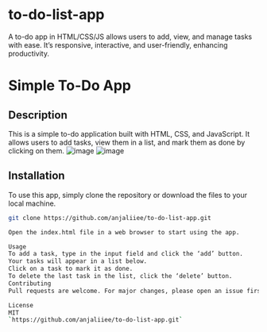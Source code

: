 # to-do-list-app
A to-do app in HTML/CSS/JS allows users to add, view, and manage tasks with ease. It’s responsive, interactive, and user-friendly, enhancing productivity.
# Simple To-Do App

## Description

This is a simple to-do application built with HTML, CSS, and JavaScript. It allows users to add tasks, view them in a list, and mark them as done by clicking on them.
![image](https://github.com/anjaliiee/to-do-list-app/assets/146212588/486acc32-d08b-41dd-b245-700e13e4ac16)
![image](https://github.com/anjaliiee/to-do-list-app/assets/146212588/1fdc7710-d58a-4298-94ac-62e01a94126f)



## Installation

To use this app, simply clone the repository or download the files to your local machine.

```bash
git clone https://github.com/anjaliiee/to-do-list-app.git

Open the index.html file in a web browser to start using the app.

Usage
To add a task, type in the input field and click the ‘add’ button.
Your tasks will appear in a list below.
Click on a task to mark it as done.
To delete the last task in the list, click the ‘delete’ button.
Contributing
Pull requests are welcome. For major changes, please open an issue first to discuss what you would like to change.

License
MIT
`https://github.com/anjaliiee/to-do-list-app.git`
```
